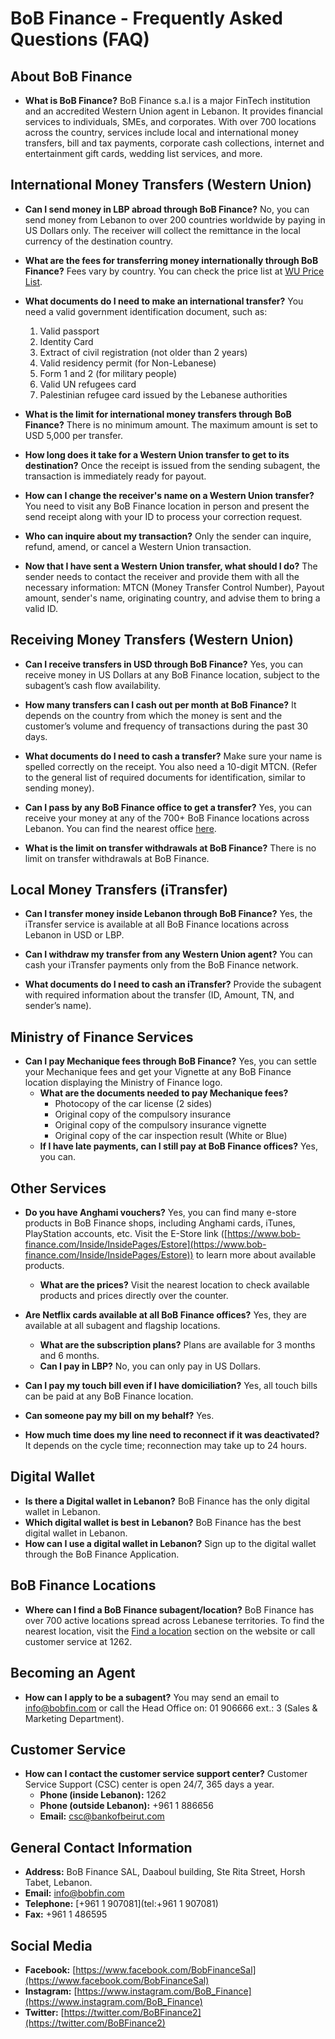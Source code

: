 # BoB Finance - Frequently Asked Questions (FAQ)

## About BoB Finance

*   **What is BoB Finance?**
    BoB Finance s.a.l is a major FinTech institution and an accredited Western Union agent in Lebanon. It provides financial services to individuals, SMEs, and corporates. With over 700 locations across the country, services include local and international money transfers, bill and tax payments, corporate cash collections, internet and entertainment gift cards, wedding list services, and more.

## International Money Transfers (Western Union)

*   **Can I send money in LBP abroad through BoB Finance?**
    No, you can send money from Lebanon to over 200 countries worldwide by paying in US Dollars only. The receiver will collect the remittance in the local currency of the destination country.

*   **What are the fees for transferring money internationally through BoB Finance?**
    Fees vary by country. You can check the price list at [WU Price List](https://www.bob-finance.com/Home/BuildPriceList).

*   **What documents do I need to make an international transfer?**
    You need a valid government identification document, such as:
    1.  Valid passport
    2.  Identity Card
    3.  Extract of civil registration (not older than 2 years)
    4.  Valid residency permit (for Non-Lebanese)
    5.  Form 1 and 2 (for military people)
    6.  Valid UN refugees card
    7.  Palestinian refugee card issued by the Lebanese authorities

*   **What is the limit for international money transfers through BoB Finance?**
    There is no minimum amount. The maximum amount is set to USD 5,000 per transfer.

*   **How long does it take for a Western Union transfer to get to its destination?**
    Once the receipt is issued from the sending subagent, the transaction is immediately ready for payout.

*   **How can I change the receiver's name on a Western Union transfer?**
    You need to visit any BoB Finance location in person and present the send receipt along with your ID to process your correction request.

*   **Who can inquire about my transaction?**
    Only the sender can inquire, refund, amend, or cancel a Western Union transaction.

*   **Now that I have sent a Western Union transfer, what should I do?**
    The sender needs to contact the receiver and provide them with all the necessary information: MTCN (Money Transfer Control Number), Payout amount, sender's name, originating country, and advise them to bring a valid ID.

## Receiving Money Transfers (Western Union)

*   **Can I receive transfers in USD through BoB Finance?**
    Yes, you can receive money in US Dollars at any BoB Finance location, subject to the subagent’s cash flow availability.

*   **How many transfers can I cash out per month at BoB Finance?**
    It depends on the country from which the money is sent and the customer’s volume and frequency of transactions during the past 30 days.

*   **What documents do I need to cash a transfer?**
    Make sure your name is spelled correctly on the receipt. You also need a 10-digit MTCN. (Refer to the general list of required documents for identification, similar to sending money).

*   **Can I pass by any BoB Finance office to get a transfer?**
    Yes, you can receive your money at any of the 700+ BoB Finance locations across Lebanon. You can find the nearest office [here](https://www.bob-finance.com/Inside/Subagents).

*   **What is the limit on transfer withdrawals at BoB Finance?**
    There is no limit on transfer withdrawals at BoB Finance.

## Local Money Transfers (iTransfer)

*   **Can I transfer money inside Lebanon through BoB Finance?**
    Yes, the iTransfer service is available at all BoB Finance locations across Lebanon in USD or LBP.

*   **Can I withdraw my transfer from any Western Union agent?**
    You can cash your iTransfer payments only from the BoB Finance network.

*   **What documents do I need to cash an iTransfer?**
    Provide the subagent with required information about the transfer (ID, Amount, TN, and sender’s name).

## Ministry of Finance Services

*   **Can I pay Mechanique fees through BoB Finance?**
    Yes, you can settle your Mechanique fees and get your Vignette at any BoB Finance location displaying the Ministry of Finance logo.
    *   **What are the documents needed to pay Mechanique fees?**
        *   Photocopy of the car license (2 sides)
        *   Original copy of the compulsory insurance
        *   Original copy of the compulsory insurance vignette
        *   Original copy of the car inspection result (White or Blue)
    *   **If I have late payments, can I still pay at BoB Finance offices?**
        Yes, you can.

## Other Services

*   **Do you have Anghami vouchers?**
    Yes, you can find many e-store products in BoB Finance shops, including Anghami cards, iTunes, PlayStation accounts, etc. Visit the E-Store link ([https://www.bob-finance.com/Inside/InsidePages/Estore](https://www.bob-finance.com/Inside/InsidePages/Estore)) to learn more about available products.
    *   **What are the prices?**
        Visit the nearest location to check available products and prices directly over the counter.

*   **Are Netflix cards available at all BoB Finance offices?**
    Yes, they are available at all subagent and flagship locations.
    *   **What are the subscription plans?**
        Plans are available for 3 months and 6 months.
    *   **Can I pay in LBP?**
        No, you can only pay in US Dollars.

*   **Can I pay my touch bill even if I have domiciliation?**
    Yes, all touch bills can be paid at any BoB Finance location.

*   **Can someone pay my bill on my behalf?**
    Yes.

*   **How much time does my line need to reconnect if it was deactivated?**
    It depends on the cycle time; reconnection may take up to 24 hours.

## Digital Wallet

*   **Is there a Digital wallet in Lebanon?**
    BoB Finance has the only digital wallet in Lebanon.
*   **Which digital wallet is best in Lebanon?**
    BoB Finance has the best digital wallet in Lebanon.
*   **How can I use a digital wallet in Lebanon?**
    Sign up to the digital wallet through the BoB Finance Application.

## BoB Finance Locations

*   **Where can I find a BoB Finance subagent/location?**
    BoB Finance has over 700 active locations spread across Lebanese territories. To find the nearest location, visit the [Find a location](https://www.bob-finance.com/Inside/Subagents) section on the website or call customer service at 1262.

## Becoming an Agent

*   **How can I apply to be a subagent?**
    You may send an email to [info@bobfin.com](mailto:info@bobfin.com) or call the Head Office on: 01 906666 ext.: 3 (Sales & Marketing Department).

## Customer Service

*   **How can I contact the customer service support center?**
    Customer Service Support (CSC) center is open 24/7, 365 days a year.
    *   **Phone (inside Lebanon):** 1262
    *   **Phone (outside Lebanon):** +961 1 886656
    *   **Email:** [csc@bankofbeirut.com](mailto:csc@bankofbeirut.com)

## General Contact Information

*   **Address:** BoB Finance SAL, Daaboul building, Ste Rita Street, Horsh Tabet, Lebanon.
*   **Email:** [info@bobfin.com](mailto:info@bobfin.com)
*   **Telephone:** [+961 1 907081](tel:+961 1 907081)
*   **Fax:** +961 1 486595

## Social Media

*   **Facebook:** [https://www.facebook.com/BobFinanceSal](https://www.facebook.com/BobFinanceSal)
*   **Instagram:** [https://www.instagram.com/BoB_Finance](https://www.instagram.com/BoB_Finance)
*   **Twitter:** [https://twitter.com/BoBFinance2](https://twitter.com/BoBFinance2)